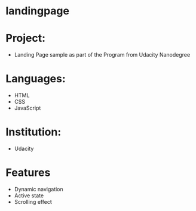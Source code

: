 # landingpage

# Project:
- Landing Page sample as part of the Program from Udacity Nanodegree
# Languages: 
- HTML
- CSS
- JavaScript
# Institution: 
- Udacity 
# Features 
- Dynamic navigation 
- Active state 
- Scrolling effect 
